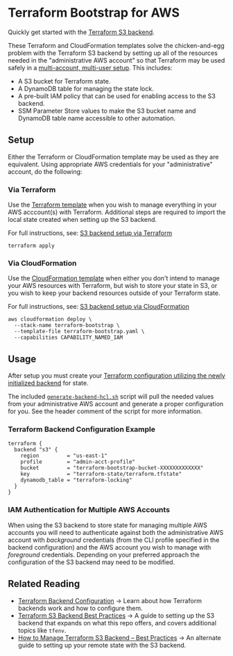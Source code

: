 # Terraform Bootstrap for AWS

Quickly get started with the [Terraform S3 backend](https://developer.hashicorp.com/terraform/language/settings/backends/s3).

These Terraform and CloudFormation templates solve the chicken-and-egg problem with the Terraform S3 backend by setting up all of the resources needed in the "administrative AWS account" so that Terraform may be used safely in a [multi-account, multi-user setup](https://developer.hashicorp.com/terraform/language/settings/backends/s3#multi-account-aws-architecture). This includes:

- A S3 bucket for Terraform state.
- A DynamoDB table for managing the state lock.
- A pre-built IAM policy that can be used for enabling access to the S3 backend.
- SSM Parameter Store values to make the S3 bucket name and DynamoDB table name accessible to other automation.

## Setup

Either the Terraform or CloudFormation template may be used as they are equivalent. Using appropriate AWS credentials for your "administrative" account, do the following:

### Via Terraform

Use the [Terraform template](terraform-bootstrap.tf) when you wish to manage everything in your AWS acccount(s) with Terraform. Additional steps are required to import the local state created when setting up the S3 backend.

For full instructions, see: [S3 backend setup via Terraform](docs/Setup-Via-Terraform.md)

```shell
terraform apply
```

### Via CloudFormation

Use the [CloudFormation template](terraform-bootstrap.yaml) when either you don't intend to manage your AWS resources with Terraform, but wish to store your state in S3, or you wish to keep your backend resources outside of your Terraform state.

For full instructions, see: [S3 backend setup via CloudFormation](docs/Setup-Via-CloudFormation.md)

```
aws cloudformation deploy \
  --stack-name terraform-bootstrap \
  --template-file terraform-bootstrap.yaml \
  --capabilities CAPABILITY_NAMED_IAM
```

## Usage

After setup you must create your [Terraform configuration utilizing the newly initialized backend](https://developer.hashicorp.com/terraform/language/settings/backends/s3#configuration) for state.

The included [`generate-backend-hcl.sh`](generate-backend-hcl.sh) script will pull the needed values from your administrative AWS account and generate a proper configuration for you. See the header comment of the script for more information.

### Terraform Backend Configuration Example

```hcl
terraform {
  backend "s3" {
    region         = "us-east-1"
    profile        = "admin-acct-profile"
    bucket         = "terraform-bootstrap-bucket-XXXXXXXXXXXXX"
    key            = "terraform-state/terraform.tfstate"
    dynamodb_table = "terraform-locking"
  }
}
```

### IAM Authentication for Multiple AWS Accounts

When using the S3 backend to store state for managing multiple AWS accounts you will need to authenticate against both the administrative AWS account with *background* credentials (from the CLI profile specified in the backend configuration) and the AWS account you wish to manage with *foreground* credentials. Depending on your preferred approach the configuration of the S3 backend may need to be modified.

## Related Reading

- [Terraform Backend Configuration](https://developer.hashicorp.com/terraform/language/settings/backends/configuration) → Learn about how Terraform backends work and how to configure them.
- [Terraform S3 Backend Best Practices](https://technology.doximity.com/articles/terraform-s3-backend-best-practices) → A guide to setting up the S3 backend that expands on what this repo offers, and covers additional topics like `tfenv`.
- [How to Manage Terraform S3 Backend – Best Practices](https://spacelift.io/blog/terraform-s3-backend) → An alternate guide to setting up your remote state with the S3 backend.
